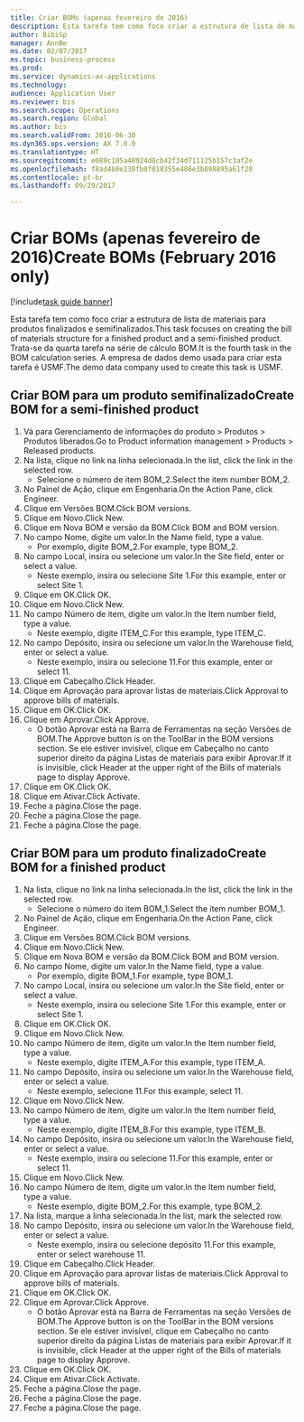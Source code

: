 ```yaml
--- 
title: Criar BOMs (apenas fevereiro de 2016)
description: Esta tarefa tem como foco criar a estrutura de lista de materiais para produtos finalizados e semifinalizados.
author: BibiSp
manager: AnnBe
ms.date: 02/07/2017
ms.topic: business-process
ms.prod: 
ms.service: dynamics-ax-applications
ms.technology: 
audience: Application User
ms.reviewer: bis
ms.search.scope: Operations
ms.search.region: Global
ms.author: bis
ms.search.validFrom: 2016-06-30
ms.dyn365.ops.version: AX 7.0.0
ms.translationtype: HT
ms.sourcegitcommit: e089c105a48924d8cb42f34d711125b157c3af2e
ms.openlocfilehash: f8ad4b0e230fb0f018355e486e3b898895a61f28
ms.contentlocale: pt-br
ms.lasthandoff: 09/29/2017

---
```

# <a name="create-boms-february-2016-only"></a><span data-ttu-id="5565f-103">Criar BOMs (apenas fevereiro de 2016)</span><span class="sxs-lookup"><span data-stu-id="5565f-103">Create BOMs (February 2016 only)</span></span>

[!include[task guide banner](../../includes/task-guide-banner.md)]

<span data-ttu-id="5565f-104">Esta tarefa tem como foco criar a estrutura de lista de materiais para produtos finalizados e semifinalizados.</span><span class="sxs-lookup"><span data-stu-id="5565f-104">This task focuses on creating the bill of materials structure for a finished product and a semi-finished product.</span></span> <span data-ttu-id="5565f-105">Trata-se da quarta tarefa na série de cálculo BOM.</span><span class="sxs-lookup"><span data-stu-id="5565f-105">It is the fourth task in the BOM calculation series.</span></span> <span data-ttu-id="5565f-106">A empresa de dados demo usada para criar esta tarefa é USMF.</span><span class="sxs-lookup"><span data-stu-id="5565f-106">The demo data company used to create this task is USMF.</span></span>


## <a name="create-bom-for-a-semi-finished-product"></a><span data-ttu-id="5565f-107">Criar BOM para um produto semifinalizado</span><span class="sxs-lookup"><span data-stu-id="5565f-107">Create BOM for a semi-finished product</span></span>
1. <span data-ttu-id="5565f-108">Vá para Gerenciamento de informações do produto > Produtos > Produtos liberados.</span><span class="sxs-lookup"><span data-stu-id="5565f-108">Go to Product information management > Products > Released products.</span></span>
2. <span data-ttu-id="5565f-109">Na lista, clique no link na linha selecionada.</span><span class="sxs-lookup"><span data-stu-id="5565f-109">In the list, click the link in the selected row.</span></span>
    * <span data-ttu-id="5565f-110">Selecione o número de item BOM_2.</span><span class="sxs-lookup"><span data-stu-id="5565f-110">Select the item number BOM_2.</span></span>  
3. <span data-ttu-id="5565f-111">No Painel de Ação, clique em Engenharia.</span><span class="sxs-lookup"><span data-stu-id="5565f-111">On the Action Pane, click Engineer.</span></span>
4. <span data-ttu-id="5565f-112">Clique em Versões BOM.</span><span class="sxs-lookup"><span data-stu-id="5565f-112">Click BOM versions.</span></span>
5. <span data-ttu-id="5565f-113">Clique em Novo.</span><span class="sxs-lookup"><span data-stu-id="5565f-113">Click New.</span></span>
6. <span data-ttu-id="5565f-114">Clique em Nova BOM e versão da BOM.</span><span class="sxs-lookup"><span data-stu-id="5565f-114">Click BOM and BOM version.</span></span>
7. <span data-ttu-id="5565f-115">No campo Nome, digite um valor.</span><span class="sxs-lookup"><span data-stu-id="5565f-115">In the Name field, type a value.</span></span>
    * <span data-ttu-id="5565f-116">Por exemplo, digite BOM_2.</span><span class="sxs-lookup"><span data-stu-id="5565f-116">For example, type BOM_2.</span></span>  
8. <span data-ttu-id="5565f-117">No campo Local, insira ou selecione um valor.</span><span class="sxs-lookup"><span data-stu-id="5565f-117">In the Site field, enter or select a value.</span></span>
    * <span data-ttu-id="5565f-118">Neste exemplo, insira ou selecione Site 1.</span><span class="sxs-lookup"><span data-stu-id="5565f-118">For this example, enter or select Site 1.</span></span>  
9. <span data-ttu-id="5565f-119">Clique em OK.</span><span class="sxs-lookup"><span data-stu-id="5565f-119">Click OK.</span></span>
10. <span data-ttu-id="5565f-120">Clique em Novo.</span><span class="sxs-lookup"><span data-stu-id="5565f-120">Click New.</span></span>
11. <span data-ttu-id="5565f-121">No campo Número de item, digite um valor.</span><span class="sxs-lookup"><span data-stu-id="5565f-121">In the Item number field, type a value.</span></span>
    * <span data-ttu-id="5565f-122">Neste exemplo, digite ITEM_C.</span><span class="sxs-lookup"><span data-stu-id="5565f-122">For this example, type ITEM_C.</span></span>  
12. <span data-ttu-id="5565f-123">No campo Depósito, insira ou selecione um valor.</span><span class="sxs-lookup"><span data-stu-id="5565f-123">In the Warehouse field, enter or select a value.</span></span>
    * <span data-ttu-id="5565f-124">Neste exemplo, insira ou selecione 11.</span><span class="sxs-lookup"><span data-stu-id="5565f-124">For this example, enter or select 11.</span></span>  
13. <span data-ttu-id="5565f-125">Clique em Cabeçalho.</span><span class="sxs-lookup"><span data-stu-id="5565f-125">Click Header.</span></span>
14. <span data-ttu-id="5565f-126">Clique em Aprovação para aprovar listas de materiais.</span><span class="sxs-lookup"><span data-stu-id="5565f-126">Click Approval to approve bills of materials.</span></span>
15. <span data-ttu-id="5565f-127">Clique em OK.</span><span class="sxs-lookup"><span data-stu-id="5565f-127">Click OK.</span></span>
16. <span data-ttu-id="5565f-128">Clique em Aprovar.</span><span class="sxs-lookup"><span data-stu-id="5565f-128">Click Approve.</span></span>
    * <span data-ttu-id="5565f-129">O botão Aprovar está na Barra de Ferramentas na seção Versões de BOM.</span><span class="sxs-lookup"><span data-stu-id="5565f-129">The Approve button is on the ToolBar in the  BOM versions section.</span></span> <span data-ttu-id="5565f-130">Se ele estiver invisível, clique em Cabeçalho no canto superior direito da página Listas de materiais para exibir Aprovar.</span><span class="sxs-lookup"><span data-stu-id="5565f-130">If it is invisible, click Header at the upper right of the Bills of materials page to display Approve.</span></span>  
17. <span data-ttu-id="5565f-131">Clique em OK.</span><span class="sxs-lookup"><span data-stu-id="5565f-131">Click OK.</span></span>
18. <span data-ttu-id="5565f-132">Clique em Ativar.</span><span class="sxs-lookup"><span data-stu-id="5565f-132">Click Activate.</span></span>
19. <span data-ttu-id="5565f-133">Feche a página.</span><span class="sxs-lookup"><span data-stu-id="5565f-133">Close the page.</span></span>
20. <span data-ttu-id="5565f-134">Feche a página.</span><span class="sxs-lookup"><span data-stu-id="5565f-134">Close the page.</span></span>
21. <span data-ttu-id="5565f-135">Feche a página.</span><span class="sxs-lookup"><span data-stu-id="5565f-135">Close the page.</span></span>

## <a name="create-bom-for-a-finished-product"></a><span data-ttu-id="5565f-136">Criar BOM para um produto finalizado</span><span class="sxs-lookup"><span data-stu-id="5565f-136">Create BOM for a finished product</span></span>
1. <span data-ttu-id="5565f-137">Na lista, clique no link na linha selecionada.</span><span class="sxs-lookup"><span data-stu-id="5565f-137">In the list, click the link in the selected row.</span></span>
    * <span data-ttu-id="5565f-138">Selecione o número do item BOM_1.</span><span class="sxs-lookup"><span data-stu-id="5565f-138">Select the item number BOM_1.</span></span>  
2. <span data-ttu-id="5565f-139">No Painel de Ação, clique em Engenharia.</span><span class="sxs-lookup"><span data-stu-id="5565f-139">On the Action Pane, click Engineer.</span></span>
3. <span data-ttu-id="5565f-140">Clique em Versões BOM.</span><span class="sxs-lookup"><span data-stu-id="5565f-140">Click BOM versions.</span></span>
4. <span data-ttu-id="5565f-141">Clique em Novo.</span><span class="sxs-lookup"><span data-stu-id="5565f-141">Click New.</span></span>
5. <span data-ttu-id="5565f-142">Clique em Nova BOM e versão da BOM.</span><span class="sxs-lookup"><span data-stu-id="5565f-142">Click BOM and BOM version.</span></span>
6. <span data-ttu-id="5565f-143">No campo Nome, digite um valor.</span><span class="sxs-lookup"><span data-stu-id="5565f-143">In the Name field, type a value.</span></span>
    * <span data-ttu-id="5565f-144">Por exemplo, digite BOM_1.</span><span class="sxs-lookup"><span data-stu-id="5565f-144">For example, type BOM_1.</span></span>  
7. <span data-ttu-id="5565f-145">No campo Local, insira ou selecione um valor.</span><span class="sxs-lookup"><span data-stu-id="5565f-145">In the Site field, enter or select a value.</span></span>
    * <span data-ttu-id="5565f-146">Neste exemplo, insira ou selecione Site 1.</span><span class="sxs-lookup"><span data-stu-id="5565f-146">For this example, enter or select Site 1.</span></span>  
8. <span data-ttu-id="5565f-147">Clique em OK.</span><span class="sxs-lookup"><span data-stu-id="5565f-147">Click OK.</span></span>
9. <span data-ttu-id="5565f-148">Clique em Novo.</span><span class="sxs-lookup"><span data-stu-id="5565f-148">Click New.</span></span>
10. <span data-ttu-id="5565f-149">No campo Número de item, digite um valor.</span><span class="sxs-lookup"><span data-stu-id="5565f-149">In the Item number field, type a value.</span></span>
    * <span data-ttu-id="5565f-150">Neste exemplo, digite ITEM_A.</span><span class="sxs-lookup"><span data-stu-id="5565f-150">For this example, type ITEM_A.</span></span>  
11. <span data-ttu-id="5565f-151">No campo Depósito, insira ou selecione um valor.</span><span class="sxs-lookup"><span data-stu-id="5565f-151">In the Warehouse field, enter or select a value.</span></span>
    * <span data-ttu-id="5565f-152">Neste exemplo, selecione 11.</span><span class="sxs-lookup"><span data-stu-id="5565f-152">For this example, select 11.</span></span>  
12. <span data-ttu-id="5565f-153">Clique em Novo.</span><span class="sxs-lookup"><span data-stu-id="5565f-153">Click New.</span></span>
13. <span data-ttu-id="5565f-154">No campo Número de item, digite um valor.</span><span class="sxs-lookup"><span data-stu-id="5565f-154">In the Item number field, type a value.</span></span>
    * <span data-ttu-id="5565f-155">Neste exemplo, digite ITEM_B.</span><span class="sxs-lookup"><span data-stu-id="5565f-155">For this example, type ITEM_B.</span></span>  
14. <span data-ttu-id="5565f-156">No campo Depósito, insira ou selecione um valor.</span><span class="sxs-lookup"><span data-stu-id="5565f-156">In the Warehouse field, enter or select a value.</span></span>
    * <span data-ttu-id="5565f-157">Neste exemplo, insira ou selecione 11.</span><span class="sxs-lookup"><span data-stu-id="5565f-157">For this example, enter or select 11.</span></span>  
15. <span data-ttu-id="5565f-158">Clique em Novo.</span><span class="sxs-lookup"><span data-stu-id="5565f-158">Click New.</span></span>
16. <span data-ttu-id="5565f-159">No campo Número de item, digite um valor.</span><span class="sxs-lookup"><span data-stu-id="5565f-159">In the Item number field, type a value.</span></span>
    * <span data-ttu-id="5565f-160">Neste exemplo, digite BOM_2.</span><span class="sxs-lookup"><span data-stu-id="5565f-160">For this example, type BOM_2.</span></span>  
17. <span data-ttu-id="5565f-161">Na lista, marque a linha selecionada.</span><span class="sxs-lookup"><span data-stu-id="5565f-161">In the list, mark the selected row.</span></span>
18. <span data-ttu-id="5565f-162">No campo Depósito, insira ou selecione um valor.</span><span class="sxs-lookup"><span data-stu-id="5565f-162">In the Warehouse field, enter or select a value.</span></span>
    * <span data-ttu-id="5565f-163">Neste exemplo, insira ou selecione depósito 11.</span><span class="sxs-lookup"><span data-stu-id="5565f-163">For this example, enter or select warehouse 11.</span></span>  
19. <span data-ttu-id="5565f-164">Clique em Cabeçalho.</span><span class="sxs-lookup"><span data-stu-id="5565f-164">Click Header.</span></span>
20. <span data-ttu-id="5565f-165">Clique em Aprovação para aprovar listas de materiais.</span><span class="sxs-lookup"><span data-stu-id="5565f-165">Click Approval to approve bills of materials.</span></span>
21. <span data-ttu-id="5565f-166">Clique em OK.</span><span class="sxs-lookup"><span data-stu-id="5565f-166">Click OK.</span></span>
22. <span data-ttu-id="5565f-167">Clique em Aprovar.</span><span class="sxs-lookup"><span data-stu-id="5565f-167">Click Approve.</span></span>
    * <span data-ttu-id="5565f-168">O botão Aprovar está na Barra de Ferramentas na seção Versões de BOM.</span><span class="sxs-lookup"><span data-stu-id="5565f-168">The Approve button is on the ToolBar in the  BOM versions section.</span></span> <span data-ttu-id="5565f-169">Se ele estiver invisível, clique em Cabeçalho no canto superior direito da página Listas de materiais para exibir Aprovar.</span><span class="sxs-lookup"><span data-stu-id="5565f-169">If it is invisible, click Header at the upper right of the Bills of materials page to display Approve.</span></span>  
23. <span data-ttu-id="5565f-170">Clique em OK.</span><span class="sxs-lookup"><span data-stu-id="5565f-170">Click OK.</span></span>
24. <span data-ttu-id="5565f-171">Clique em Ativar.</span><span class="sxs-lookup"><span data-stu-id="5565f-171">Click Activate.</span></span>
25. <span data-ttu-id="5565f-172">Feche a página.</span><span class="sxs-lookup"><span data-stu-id="5565f-172">Close the page.</span></span>
26. <span data-ttu-id="5565f-173">Feche a página.</span><span class="sxs-lookup"><span data-stu-id="5565f-173">Close the page.</span></span>
27. <span data-ttu-id="5565f-174">Feche a página.</span><span class="sxs-lookup"><span data-stu-id="5565f-174">Close the page.</span></span>


